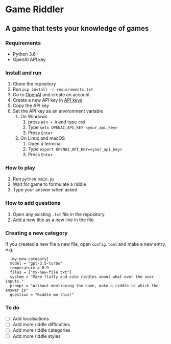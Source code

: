 # Game Riddler
## A game that tests your knowledge of games

### Requirements
- Python 3.6+
- OpenAI API key

### Install and run
1. Clone the repository
2. Run `pip install -r requirements.txt`
3. Go to [OpenAI](https://platform.openai.com/) and create an account
4. Create a new API key in [API keys](https://platform.openai.com/account/api-keys)
5. Copy the API key 
6. Set the API key as an environment variable
   1. On Windows
      1. press `Win + R` and type `cmd`
      2. Type `setx OPENAI_API_KEY <your_api_key>`
      3. Press `Enter`
   2. On Linux and macOS
      1. Open a terminal
      2. Type `export OPENAI_API_KEY=<your_api_key>`
      3. Press `Enter`

### How to play
1. Run `python main.py`
2. Wait for game to formulate a riddle
3. Type your answer when asked

### How to add questions
1. Open any existing `.txt` file in the repository.
2. Add a new title as a new line in the file.

### Creating a new category
If you created a new file a new file, open `config.toml` and make a new entry, e.g.
      

      [my-new-category]
      model = "gpt-3.5-turbo"
      temperature = 0.9
      files = ["my-new-file.txt"]
      system = "Make fluffy and cute riddles about what ever the user inputs."
      prompt = "Without mentioning the name, make a riddle to which the answer is"
      question = "Riddle me this!"

### To do
- [ ] Add localisations
- [ ] Add more riddle difficulties
- [ ] Add more riddle categories
- [ ] Add more riddle styles
